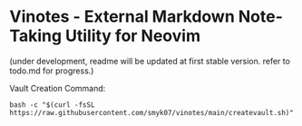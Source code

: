 # Vinotes - External Markdown Note-Taking Utility for Neovim

(under development, readme will be updated at first stable version. refer to todo.md for progress.)

Vault Creation Command:

```
bash -c "$(curl -fsSL https://raw.githubusercontent.com/smyk07/vinotes/main/createvault.sh)"
```
